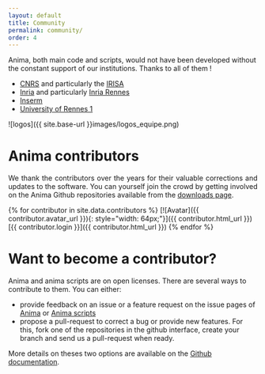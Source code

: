 ```yaml
---
layout: default
title: Community
permalink: community/
order: 4
---
```


Anima, both main code and scripts, would not have been developed without the constant support of our institutions. Thanks to all of them !

* [CNRS](https://www.cnrs.fr) and particularly the [IRISA](https://www.irisa.fr)
* [Inria](https://www.inria.fr) and particularly [Inria Rennes](https://www.inria.fr/rennes)
* [Inserm](https://www.inserm.fr)
* [University of Rennes 1](https://www.univ-rennes1.fr)

![logos]({{ site.base-url }}images/logos_equipe.png)

# Anima contributors

<p align="justify">
We thank the contributors over the years for their valuable corrections and updates to the software. You can yourself join the crowd by getting involved on the Anima Github repositories available from the <a href="{{ site.base-url }}downloads/">downloads page</a>.
</p>

{% for contributor in site.data.contributors %}
[![Avatar]({{ contributor.avatar_url }}){: style="width: 64px;"}]({{ contributor.html_url }}) [{{ contributor.login }}]({{ contributor.html_url }})
{% endfor %}

# Want to become a contributor?

Anima and anima scripts are on open licenses. There are several ways to contribute to them. You can either:

* provide feedback on an issue or a feature request on the issue pages of [Anima](https://github.com/Inria-Visages/Anima-Public/issues) or [Anima scripts](https://github.com/Inria-Empenn/Anima-Scripts-Public/issues)
* propose a pull-request to correct a bug or provide new features. For this, fork one of the repositories in the github interface, create your branch and send us a pull-request when ready. 

More details on theses two options are available on the [Github documentation](https://docs.github.com/en/desktop/contributing-and-collaborating-using-github-desktop/creating-an-issue-or-pull-request).
